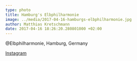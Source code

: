 ```yaml
---
type: photo
title: Hamburg's Elbphilharmonie
image: ../media/2017-04-16-hamburgs-elbphilharmonie.jpg
author: Matthias Kretschmann
date: 2017-04-16 18:26:20.280801000 +02:00
---
```


@Elbphilharmonie, Hamburg, Germany

[Instagram](https://www.instagram.com/p/BTgtYYJFqo5)
